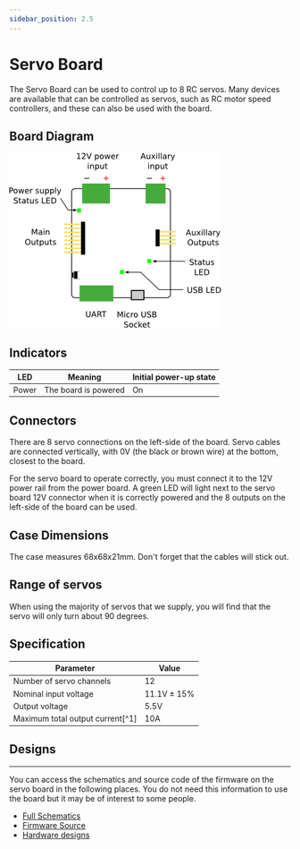```yaml
---
sidebar_position: 2.5
---
```


# Servo Board

The Servo Board can be used to control up to 8 RC servos. Many devices
are available that can be controlled as servos, such as RC motor speed
controllers, and these can also be used with the board.

## Board Diagram

![Board Diagram](../assets/img/kit/sbv4_diagram.png)

## Indicators

| LED   | Meaning              | Initial power-up state |
| ----- | -------------------- | ---------------------- |
| Power | The board is powered | On                     |

## Connectors

There are 8 servo connections on the left-side of the board.
Servo cables are connected vertically, with 0V (the black or
brown wire) at the bottom, closest to the board.

For the servo board to operate correctly, you must connect it to the 12V
power rail from the power board. A green LED will light next to the
servo board 12V connector when it is correctly powered and the 8 outputs
on the left-side of the board can be used.

## Case Dimensions

The case measures 68x68x21mm. Don't forget that the cables will stick
out.

## Range of servos

When using the majority of servos that we supply, you will find that the
servo will only turn about 90 degrees.

## Specification

| Parameter                        | Value       |
| -------------------------------- | ----------- |
| Number of servo channels         | 12          |
| Nominal input voltage            | 11.1V ± 15% |
| Output voltage                   | 5.5V        |
| Maximum total output current[^1] | 10A         |

## Designs

---

You can access the schematics and source code of the firmware on the
servo board in the following places. You do not need this information to
use the board but it may be of interest to some people.

-   [Full Schematics](../assets/docs/servo-schematic.pdf)
-   [Firmware Source](https://github.com/srobo/servo-v4-fw/)
-   [Hardware designs](https://github.com/sourcebots/servo-v4-hw)

